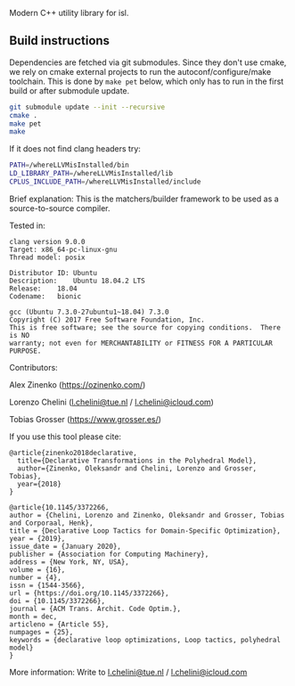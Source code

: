 Modern C++ utility library for isl.

## Build instructions

Dependencies are fetched via git submodules.  Since they don't use cmake, we
rely on cmake external projects to run the autoconf/configure/make toolchain.
This is done by `make pet` below, which only has to run in the first build or
after submodule update.

```sh
git submodule update --init --recursive
cmake .
make pet
make
```

If it does not find clang headers try:
```sh
PATH=/whereLLVMisInstalled/bin
LD_LIBRARY_PATH=/whereLLVMisInstalled/lib
CPLUS_INCLUDE_PATH=/whereLLVMisInstalled/include
```

Brief explanation:
This is the matchers/builder framework to be used as a source-to-source compiler.


Tested in:
```
clang version 9.0.0
Target: x86_64-pc-linux-gnu
Thread model: posix
```

```
Distributor ID:	Ubuntu
Description:	Ubuntu 18.04.2 LTS
Release:	18.04
Codename:	bionic
```

```
gcc (Ubuntu 7.3.0-27ubuntu1~18.04) 7.3.0
Copyright (C) 2017 Free Software Foundation, Inc.
This is free software; see the source for copying conditions.  There is NO
warranty; not even for MERCHANTABILITY or FITNESS FOR A PARTICULAR PURPOSE.
```

Contributors:

Alex Zinenko (https://ozinenko.com/)

Lorenzo Chelini (l.chelini@tue.nl / l.chelini@icloud.com)

Tobias Grosser (https://www.grosser.es/)


If you use this tool please cite:
```
@article{zinenko2018declarative,
  title={Declarative Transformations in the Polyhedral Model},
  author={Zinenko, Oleksandr and Chelini, Lorenzo and Grosser, Tobias},
  year={2018}
}

@article{10.1145/3372266,
author = {Chelini, Lorenzo and Zinenko, Oleksandr and Grosser, Tobias and Corporaal, Henk},
title = {Declarative Loop Tactics for Domain-Specific Optimization},
year = {2019},
issue_date = {January 2020},
publisher = {Association for Computing Machinery},
address = {New York, NY, USA},
volume = {16},
number = {4},
issn = {1544-3566},
url = {https://doi.org/10.1145/3372266},
doi = {10.1145/3372266},
journal = {ACM Trans. Archit. Code Optim.},
month = dec,
articleno = {Article 55},
numpages = {25},
keywords = {declarative loop optimizations, Loop tactics, polyhedral model}
}
```

More information:
Write to l.chelini@tue.nl / l.chelini@icloud.com
